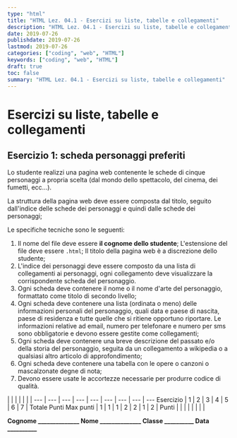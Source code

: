 ```yaml
---
type: "html"
title: "HTML Lez. 04.1 - Esercizi su liste, tabelle e collegamenti"
description: "HTML Lez. 04.1 - Esercizi su liste, tabelle e collegamenti"
date: 2019-07-26
publishdate: 2019-07-26
lastmod: 2019-07-26
categories: ["coding", "web", "HTML"]
keywords: ["coding", "web", "HTML"]
draft: true
toc: false
summary: "HTML Lez. 04.1 - Esercizi su liste, tabelle e collegamenti"
---
```


# Esercizi su liste, tabelle e collegamenti

## Esercizio 1: scheda personaggi preferiti

Lo studente realizzi una pagina web contenente le schede di cinque personaggi a propria scelta (dal mondo dello spettacolo, del cinema, dei fumetti, ecc...).

La struttura della pagina web deve essere composta dal titolo, seguito dall'indice delle schede dei personaggi e quindi dalle schede dei personaggi;

Le specifiche tecniche sono le seguenti:

1. Il nome del file deve essere **il cognome dello studente**; L'estensione del file deve essere ``.html``; Il titolo della pagina web è a discrezione dello studente;
2. L'indice dei personaggi deve essere composto da una lista di collegamenti ai personaggi, ogni collegamento deve visualizzare la corrispondente scheda del personaggio.
3. Ogni scheda deve contenere il nome o il nome d'arte del personaggio, formattato come titolo di secondo livello;
4. Ogni scheda deve contenere una lista (ordinata o meno) delle informazioni personali del personaggio, quali data e paese di nascita, paese di residenza e tutte quelle che si ritiene opportuno riportare. Le informazioni relative ad email, numero per telefonare e numero per sms sono obbligatorie e devono essere gestite come collegamenti;
5. Ogni scheda deve contenere una breve descrizione del passato e/o della storia del personaggio, seguita da un collegamento a wikipedia o a qualsiasi altro articolo di approfondimento;
6. Ogni scheda deve contenere una tabella con le opere o canzoni o mascalzonate degne di nota;
7. Devono essere usate le accortezze necessarie per produrre codice di qualità.

<!-- markdownlint-enable MD009 MD036 -->

|        |     |     |     |     |     |
---       | --- | --- | --- | --- | --- | --- | --- | ---
Esercizio |  1  |  2  |  3  |  4  |  5  |  6  |  7  | Totale Punti
Max punti |  1  |  1  |  1  |  2  |  2  |  1  |  2  |
Punti     |     |     |     |     |     |     |     |

**Cognome ______________ Nome ______________ Classe __________ Data __________**

<!-- markdownlint-enable MD009 MD036 -->
